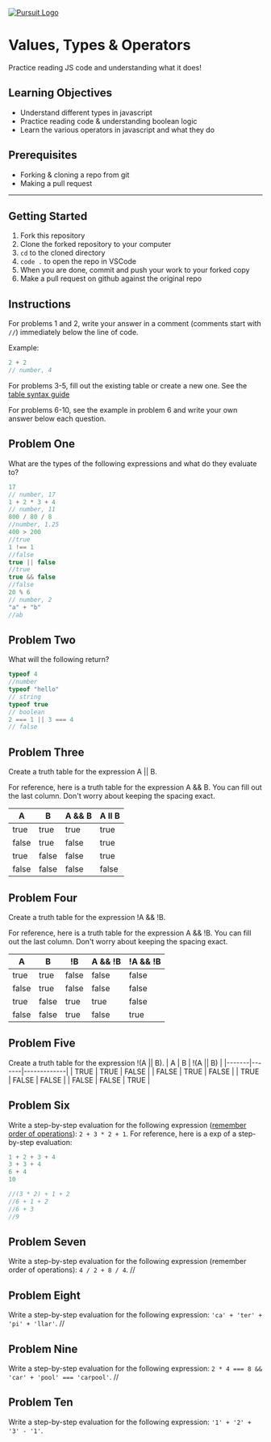 [![Pursuit Logo](https://avatars1.githubusercontent.com/u/5825944?s=200&v=4)](https://pursuit.org)

# Values, Types & Operators

Practice reading JS code and understanding what it does!

## Learning Objectives

- Understand different types in javascript
- Practice reading code & understanding boolean logic
- Learn the various operators in javascript and what they do

## Prerequisites

- Forking & cloning a repo from git
- Making a pull request

---

## Getting Started

1. Fork this repository
1. Clone the forked repository to your computer
1. `cd` to the cloned directory
1. `code .` to open the repo in VSCode
1. When you are done, commit and push your work to your forked copy
1. Make a pull request on github against the original repo

## Instructions

For problems 1 and 2, write your answer in a comment (comments start with `//`) immediately below the line of code.

Example:

```js
2 + 2
// number, 4
```

For problems 3-5, fill out the existing table or create a new one. See the [table syntax guide](https://www.markdownguide.org/extended-syntax#tables)

For problems 6-10, see the example in problem 6 and write your own answer below each question.



## Problem One

What are the types of the following expressions and what do they evaluate to?

```js
17
// number, 17
1 + 2 * 3 + 4
// number, 11
800 / 80 / 8
//number, 1.25
400 > 200
//true
1 !== 1
//false
true || false
//true
true && false
//false
20 % 6
// number, 2
"a" + "b"
//ab
```

## Problem Two

What will the following return?

```js
typeof 4
//number
typeof "hello"
// string
typeof true
// boolean
2 === 1 || 3 === 4
// false
```

## Problem Three

Create a truth table for the expression A || B.

For reference, here is a truth table for the expression A && B. You can fill out the last column. Don't worry about keeping the spacing exact.

| A     | B     | A && B |  A ll B   |
| ----- | ----- | ------ | ---------- |
| true  | true  | true   |  true    |
| false | true  | false  |  true   |
| true  | false | false  |  true    |
| false | false | false  |  false    |

## Problem Four

Create a truth table for the expression !A && !B.

For reference, here is a truth table for the expression A && !B. You can fill out the last column. Don't worry about keeping the spacing exact.

| A     | B     | !B    | A && !B | !A && !B |
| ----- | ----- | ----- | ------- | -------- |
| true  | true  | false | false   | false    |
| false | true  | false | false   | false    |
| true  | false | true  | true    | false    |
| false | false | true  | false   | true     |

## Problem Five

Create a truth table for the expression !(A || B).
| A     | B     | !(A \|\| B) |
|-------|-------|-------------|
| TRUE  | TRUE  | FALSE       |
| FALSE | TRUE  | FALSE       |
| TRUE  | FALSE | FALSE       |
| FALSE | FALSE | TRUE        |


## Problem Six

Write a step-by-step evaluation for the following expression ([remember order of operations](https://www.mathsisfun.com/operation-order-pemdas.html)): `2 + 3 * 2 + 1`.
For reference, here is a exp of a step-by-step evaluation:


```js
1 + 2 + 3 + 4
3 + 3 + 4
6 + 4
10
```

```js
//(3 * 2) + 1 + 2
//6 + 1 + 2
//6 + 3
//9
```


## Problem Seven

Write a step-by-step evaluation for the following expression (remember order of operations): `4 / 2 + 8 / 4`.
//

## Problem Eight

Write a step-by-step evaluation for the following expression: `'ca' + 'ter' + 'pi' + 'llar'`.
//
## Problem Nine

Write a step-by-step evaluation for the following expression: `2 * 4 === 8 && 'car' + 'pool' === 'carpool'`.
//
## Problem Ten

Write a step-by-step evaluation for the following expression: `'1' + '2' + '3' - '1'`.
